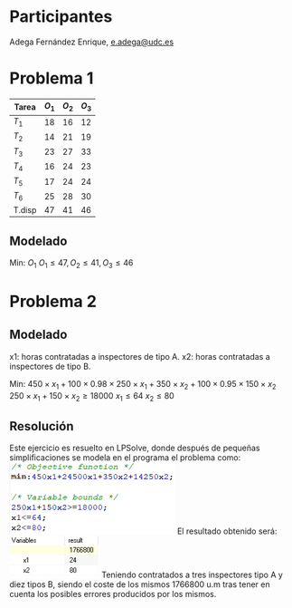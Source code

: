 # Participantes
Adega Fernández Enrique, e.adega@udc.es
# Problema 1
| Tarea  | $O_1$ | $O_{2}$ | $O_{3}$ |
| ------ | ----- | ------- | ------- |
| $T_1$  | 18    | 16      | 12      |
| $T_2$  | 14    | 21      | 19      |
| $T_3$  | 23    | 27      | 33      |
| $T_4$  | 16    | 24      | 23      |
| $T_5$  | 17    | 24      | 24      |
| $T_6$  | 25    | 28      | 30      |
| T.disp | 47      | 41        | 46        |
## Modelado
Min: $O_1$
$O_{1}\le 47, O_{2}\le 41, O_{3}\le 46$
# Problema 2
## Modelado
x1: horas contratadas a inspectores de tipo A.
x2: horas contratadas a inspectores de tipo B.

Min: $450\times x_1 + 100\times 0.98\times 250\times x_1+350\times x_2+100\times0.95\times150\times x_2$
$250\times x_1+150\times x_2\ge 18000$
$x_1\le64$
$x_2\le80$
## Resolución
Este ejercicio es resuelto en LPSolve, donde después de pequeñas simplificaciones se modela en el programa el problema como:
![](Pasted%20image%2020240109175046.png)
El resultado obtenido será:
![](Pasted%20image%2020240109175203.png)
Teniendo contratados a tres inspectores tipo A y diez tipos B, siendo el coste de los mismos 1766800 u.m tras tener en cuenta los posibles errores producidos por los mismos.
